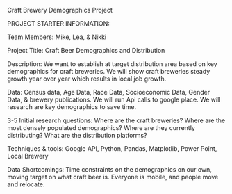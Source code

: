 Craft Brewery Demographics Project

PROJECT STARTER INFORMATION:

Team Members: Mike, Lea, & Nikki

Project Title: Craft Beer Demographics and Distribution

Description: We want to establish at target distribution area based on key demographics for craft breweries. We will show craft breweries steady growth year over year which results in local job growth.

Data: Census data, Age Data, Race Data, Socioeconomic Data, Gender Data, & brewery publications. We will run Api calls to google place. We will research are key demographics to save time. 

3-5 Initial research questions: Where are the craft breweries? Where are the most densely populated demographics? Where are they currently distributing? What are the distribution platforms? 

Techniques & tools: Google API, Python, Pandas, Matplotlib, Power Point, Local Brewery

Data Shortcomings: Time constraints on the demographics on our own, moving target on what craft beer is. Everyone is mobile, and people move and relocate. 
